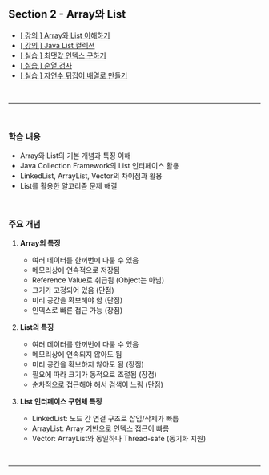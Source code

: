 ## Section 2 - Array와 List
- [[ 강의 ] Array와 List 이해하기](2-1_Array와List.md)
- [[ 강의 ] Java List 컬렉션](src/Main.java)
- [[ 실습 ] 최댓값 인덱스 구하기](src/최댓값인덱스구하기/README.md)
- [[ 실습 ] 순열 검사](src/순열검사/README.md)
- [[ 실습 ] 자연수 뒤집어 배열로 만들기](src/자연수뒤집어배열로만들기/README.md)

<br>
<hr>
<br>

### 학습 내용
- Array와 List의 기본 개념과 특징 이해
- Java Collection Framework의 List 인터페이스 활용
- LinkedList, ArrayList, Vector의 차이점과 활용
- List를 활용한 알고리즘 문제 해결

<br>

### 주요 개념
1. **Array의 특징**
    - 여러 데이터를 한꺼번에 다룰 수 있음
    - 메모리상에 연속적으로 저장됨
    - Reference Value로 취급됨 (Object는 아님)
    - 크기가 고정되어 있음 (단점)
    - 미리 공간을 확보해야 함 (단점)
    - 인덱스로 빠른 접근 가능 (장점)


2. **List의 특징**
    - 여러 데이터를 한꺼번에 다룰 수 있음
    - 메모리상에 연속되지 않아도 됨
    - 미리 공간을 확보하지 않아도 됨 (장점)
    - 필요에 따라 크기가 동적으로 조절됨 (장점)
    - 순차적으로 접근해야 해서 검색이 느림 (단점)


3. **List 인터페이스 구현체 특징**
    - LinkedList: 노드 간 연결 구조로 삽입/삭제가 빠름
    - ArrayList: Array 기반으로 인덱스 접근이 빠름
    - Vector: ArrayList와 동일하나 Thread-safe (동기화 지원)

<br>
<hr>